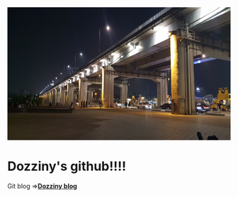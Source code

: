 <!DOCTYPE html>
<html lang="en">
<head>
    <meta charset="UTF-8">
    <meta http-equiv="X-UA-Compatible" content="IE=edge">
    <meta name="viewport" content="width=device-width, initial-scale=1.0">
    <img src="img/bridge.jpg"height="300"width="885">
</head>
<body>
    <H1>Dozziny's github!!!!</H1>
    <p><div> Git blog =&gt;<a href="https://dozziny.github.io" target="_blank"><b>Dozziny blog</b></a></p>
</body>
</html>
